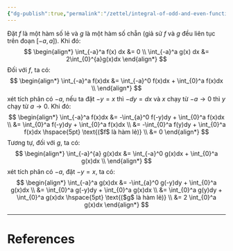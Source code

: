 ```yaml
---
{"dg-publish":true,"permalink":"/zettel/integral-of-odd-and-even-function/","noteIcon":"📝","created":"2024-04-25T22:29:50.539+07:00","updated":"2024-05-15T21:34:03.695+07:00"}
---
```


Đặt $f$ là một hàm số lẻ và $g$ là một hàm số chẵn (giả sử $f$ và $g$ đều liên tục trên đoạn $[-a, a]$). Khi đó:
$$
\begin{align*}
\int_{-a}^a f(x) dx &= 0 \\
\int_{-a}^a g(x) dx &= 2\int_{0}^{a}g(x)dx
\end{align*}
$$
Đối với $f$, ta có:
$$
\begin{align*}
\int_{-a}^a f(x)dx &= \int_{-a}^0 f(x)dx + \int_{0}^a f(x)dx \\
\end{align*}
$$
xét tích phân có $-a$, nếu ta đặt $-y = x$ thì $-dy = dx$ và $x$ chạy từ $-a \to 0$ thì $y$ chạy từ $a \to 0$. Khi đó:
$$
\begin{align*}
\int_{-a}^a f(x)dx &= -\int_{a}^0 f(-y)dy + \int_{0}^a f(x)dx \\
&= \int_{0}^a f(-y)dy + \int_{0}^a f(x)dx \\
&= -\int_{0}^a f(y)dy + \int_{0}^a f(x)dx \hspace{5pt} \text{($f$ là hàm lẻ)} \\
&= 0
\end{align*}
$$
Tương tự, đối với $g$, ta có:
$$
\begin{align*}
\int_{-a}^{a} g(x)dx &= \int_{-a}^0 g(x)dx + \int_{0}^a g(x)dx \\
\end{align*}
$$
xét tích phân có $-a$, đặt $-y = x$, ta có:
$$
\begin{align*}
\int_{-a}^a g(x)dx &= -\int_{a}^0 g(-y)dy + \int_{0}^a g(x)dx \\
&= \int_{0}^a g(-y)dy + \int_{0}^a g(x)dx \\
&= \int_{0}^a g(y)dy + \int_{0}^a g(x)dx \hspace{5pt} \text{($g$ là hàm lẻ)} \\
&= 2 \int_{0}^a g(x)dx
\end{align*}
$$

---
# References